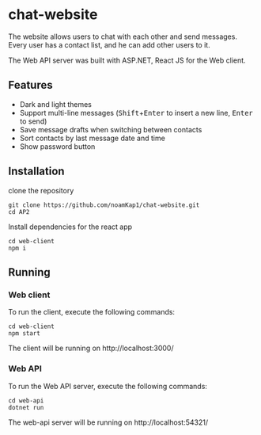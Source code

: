 # chat-website
The website allows users to chat with each other and send messages.
Every user has a contact list, and he can add other users to it.

The Web API server was built with ASP.NET, React JS for the Web client.

## Features
- Dark and light themes
- Support multi-line messages (<kbd>Shift</kbd>+<kbd>Enter</kbd> to insert a new line, <kbd>Enter</kbd> to send)
- Save message drafts when switching between contacts
- Sort contacts by last message date and time
- Show password button

## Installation
clone the repository
```shell
git clone https://github.com/noamKap1/chat-website.git
cd AP2
```
Install dependencies for the react app
```shell
cd web-client
npm i
```

## Running

### Web client

To run the client, execute the following commands:
```shell
cd web-client
npm start
```
The client will be running on http://localhost:3000/

### Web API

To run the Web API server, execute the following commands:
```shell
cd web-api
dotnet run
```
The web-api server will be running on http://localhost:54321/
